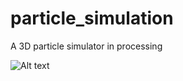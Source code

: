 # particle_simulation
A 3D particle simulator in processing

![Alt text](https://cloud.githubusercontent.com/assets/16860536/22230038/3c7676e0-e190-11e6-8ade-0b37b7bc19ee.png "particle_simulation.png")
